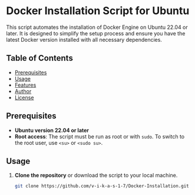 # Docker Installation Script for Ubuntu

This script automates the installation of Docker Engine on Ubuntu 22.04 or later. It is designed to simplify the setup process and ensure you have the latest Docker version installed with all necessary dependencies.

## Table of Contents

- [Prerequisites](#prerequisites)
- [Usage](#usage)
- [Features](#features)
- [Author](#author)
- [License](#license)

## Prerequisites

- **Ubuntu version 22.04 or later**
- **Root access**: The script must be run as root or with `sudo`. To switch to the root user, use `<su>` or `<sudo su>`.

## Usage

1. **Clone the repository** or download the script to your local machine.

   ```bash
   git clone https://github.com/v-i-k-a-s-1-7/Docker-Installation.git
